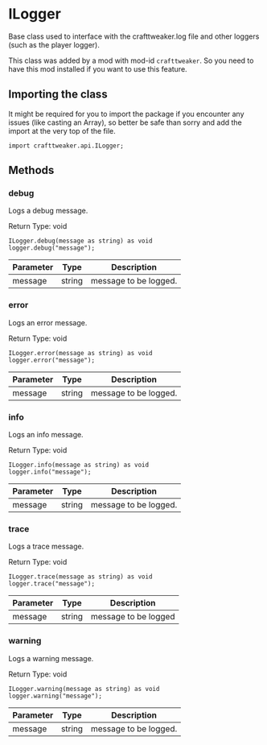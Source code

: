 # ILogger

Base class used to interface with the crafttweaker.log file and other loggers (such as the player logger).

This class was added by a mod with mod-id `crafttweaker`. So you need to have this mod installed if you want to use this feature.

## Importing the class

It might be required for you to import the package if you encounter any issues (like casting an Array), so better be safe than sorry and add the import at the very top of the file.
```zenscript
import crafttweaker.api.ILogger;
```


## Methods

### debug

Logs a debug message.

Return Type: void

```zenscript
ILogger.debug(message as string) as void
logger.debug("message");
```
| Parameter | Type | Description |
|-----------|------|-------------|
| message | string | message to be logged. |
### error

Logs an error message.

Return Type: void

```zenscript
ILogger.error(message as string) as void
logger.error("message");
```
| Parameter | Type | Description |
|-----------|------|-------------|
| message | string | message to be logged. |
### info

Logs an info message.

Return Type: void

```zenscript
ILogger.info(message as string) as void
logger.info("message");
```
| Parameter | Type | Description |
|-----------|------|-------------|
| message | string | message to be logged. |
### trace

Logs a trace message.

Return Type: void

```zenscript
ILogger.trace(message as string) as void
logger.trace("message");
```
| Parameter | Type | Description |
|-----------|------|-------------|
| message | string | message to be logged |
### warning

Logs a warning message.

Return Type: void

```zenscript
ILogger.warning(message as string) as void
logger.warning("message");
```
| Parameter | Type | Description |
|-----------|------|-------------|
| message | string | message to be logged. |

